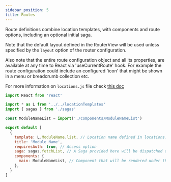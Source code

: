```yaml
---
sidebar_position: 5
title: Routes
---
```


Route definitions combine location templates, with components and route options, including an optional initial saga.

Note that the default layout defined in the RouterView will be used unless specified by the `layout` option of the router configuration.

Also note that the entire route configuration object and all its properties, are available at any time to React via 'useCurrentRoute' hook. For example the route configuration could include an configured 'icon' that might be shown in a menu or breadcrumb collection etc.

For more information on `locations.js` file check [this doc](/docs/locations/)

```jsx
import React from 'react'

import * as L from '../../locationTemplates'
import { sagas } from './sagas'

const ModuleNameList = import('./components/ModuleNameList')

export default [
  {
    template: L.ModuleName.list, // Location name defined in locations.js for this module
    title: 'Module Name',
    requiresAuth: true, // Access option
    saga: sagas.fetchList, // A Saga provided here will be dispatched on route navigate. Check next section for more info about sagas
    components: {
      main: ModuleNameList, // Component that will be rendered under this route
    },
  }
]
```


